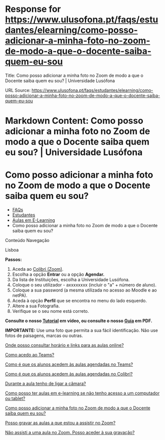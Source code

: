# Response for https://www.ulusofona.pt/faqs/estudantes/elearning/como-posso-adicionar-a-minha-foto-no-zoom-de-modo-a-que-o-docente-saiba-quem-eu-sou

Title: Como posso adicionar a minha foto no Zoom de modo a que o Docente saiba quem eu sou? | Universidade Lusófona

URL Source: https://www.ulusofona.pt/faqs/estudantes/elearning/como-posso-adicionar-a-minha-foto-no-zoom-de-modo-a-que-o-docente-saiba-quem-eu-sou

Markdown Content:
Como posso adicionar a minha foto no Zoom de modo a que o Docente saiba quem eu sou? | Universidade Lusófona
===============

 

Como posso adicionar a minha foto no Zoom de modo a que o Docente saiba quem eu sou?
====================================================================================

*   [FAQs](https://www.ulusofona.pt/faqs/)
*   [Estudantes](https://www.ulusofona.pt/faqs/estudantes)
*   [Aulas em E-Learning](https://www.ulusofona.pt/faqs/estudantes/elearning)
*   Como posso adicionar a minha foto no Zoom de modo a que o Docente saiba quem eu sou?

[](https://www.ulusofona.pt/)

Conteúdo Navegação

Lisboa

**Passos:**

1.  Aceda ao [Colibri (Zoom)](https://videoconf-colibri.zoom.us/).
2.  Escolha a opção **Entrar** ou a opção **Agendar.**
3.  Da lista de Instituições, escolha a Universidade Lusófona.
4.  Coloque o seu utilizador - axxxxxxxx (incluir o "a" + número de aluno).
5.  Coloque a sua password (a mesma utilizada no acesso ao Moodle e ao netPA).
6.  Aceda à opção **Perfil** que se encontra no menu do lado esquerdo.
7.  Altere a sua Fotografia.
8.  Verifique se o seu nome está correto.

**Consulte o nosso [Tutorial](https://www.youtube.com/watch?v=yBc4kkd0Ahw) em vídeo, ou consulte o nosso [Guia](https://www.ulusofona.pt/media/guia-estudantes-alterar-foto-perfil-zoom.pdf) em PDF.**

**IMPORTANTE:** Use uma foto que permita a sua fácil identificação. Não use fotos de paisagens, marcas ou outras.

[Onde posso consultar horário e links para as aulas online?](https://www.ulusofona.pt/faqs/estudantes/elearning/onde-posso-consultar-horario-e-links-para-as-aulas-online)

[Como acedo ao Teams?](https://www.ulusofona.pt/faqs/estudantes/elearning/como-acedo-ao-teams)

[Como é que os alunos acedem às aulas agendadas no Teams?](https://www.ulusofona.pt/faqs/estudantes/elearning/como-e-que-os-alunos-acedem-as-aulas-agendadas-no-teams)

[Como é que os alunos acedem às aulas agendadas no Colibri?](https://www.ulusofona.pt/faqs/estudantes/elearning/como-e-que-os-alunos-acedem-as-aulas-agendadas-no-colibri)

[Durante a aula tenho de ligar a câmara?](https://www.ulusofona.pt/faqs/estudantes/elearning/durante-a-aula-tenho-de-ligar-a-camara)

[Como posso ter aulas em e-learning se não tenho acesso a um computador ou tablet?](https://www.ulusofona.pt/faqs/estudantes/elearning/como-posso-a-ter-aulas-em-e-learning-se-nao-tenho-acesso-a-um-computador-ou-tablet)

[Como posso adicionar a minha foto no Zoom de modo a que o Docente saiba quem eu sou?](https://www.ulusofona.pt/faqs/estudantes/elearning/como-posso-adicionar-a-minha-foto-no-zoom-de-modo-a-que-o-docente-saiba-quem-eu-sou)

[Posso gravar as aulas a que estou a assistir no Zoom?](https://www.ulusofona.pt/faqs/estudantes/elearning/posso-gravar-as-aulas-a-que-estou-a-assistir-no-zoom)

[Não assisti a uma aula no Zoom. Posso aceder à sua gravação?](https://www.ulusofona.pt/faqs/estudantes/elearning/nao-assisti-a-uma-aula-no-zoom-posso-aceder-a-sua-gravacao)

